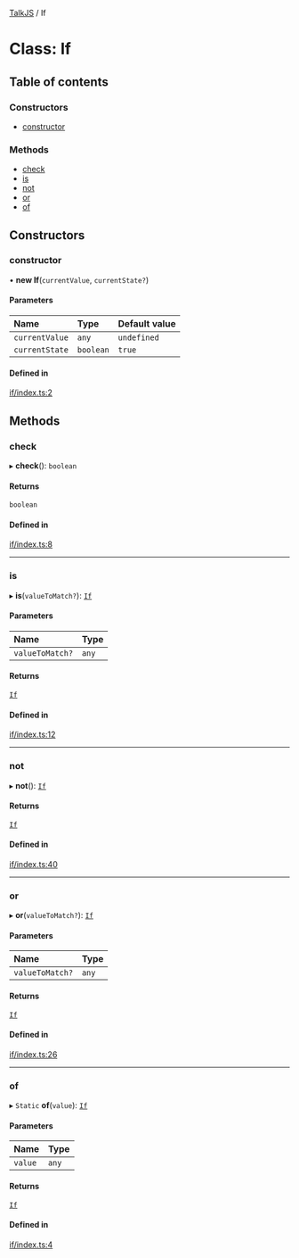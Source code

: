 [TalkJS](../README.md) / If

# Class: If

## Table of contents

### Constructors

- [constructor](If.md#constructor)

### Methods

- [check](If.md#check)
- [is](If.md#is)
- [not](If.md#not)
- [or](If.md#or)
- [of](If.md#of)

## Constructors

### constructor

• **new If**(`currentValue`, `currentState?`)

#### Parameters

| Name | Type | Default value |
| :------ | :------ | :------ |
| `currentValue` | `any` | `undefined` |
| `currentState` | `boolean` | `true` |

#### Defined in

[if/index.ts:2](https://github.com/vinicius1889/talkjs/blob/1bfe5b8/src/if/index.ts#L2)

## Methods

### check

▸ **check**(): `boolean`

#### Returns

`boolean`

#### Defined in

[if/index.ts:8](https://github.com/vinicius1889/talkjs/blob/1bfe5b8/src/if/index.ts#L8)

___

### is

▸ **is**(`valueToMatch?`): [`If`](If.md)

#### Parameters

| Name | Type |
| :------ | :------ |
| `valueToMatch?` | `any` |

#### Returns

[`If`](If.md)

#### Defined in

[if/index.ts:12](https://github.com/vinicius1889/talkjs/blob/1bfe5b8/src/if/index.ts#L12)

___

### not

▸ **not**(): [`If`](If.md)

#### Returns

[`If`](If.md)

#### Defined in

[if/index.ts:40](https://github.com/vinicius1889/talkjs/blob/1bfe5b8/src/if/index.ts#L40)

___

### or

▸ **or**(`valueToMatch?`): [`If`](If.md)

#### Parameters

| Name | Type |
| :------ | :------ |
| `valueToMatch?` | `any` |

#### Returns

[`If`](If.md)

#### Defined in

[if/index.ts:26](https://github.com/vinicius1889/talkjs/blob/1bfe5b8/src/if/index.ts#L26)

___

### of

▸ `Static` **of**(`value`): [`If`](If.md)

#### Parameters

| Name | Type |
| :------ | :------ |
| `value` | `any` |

#### Returns

[`If`](If.md)

#### Defined in

[if/index.ts:4](https://github.com/vinicius1889/talkjs/blob/1bfe5b8/src/if/index.ts#L4)
